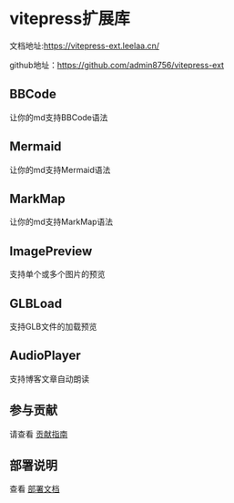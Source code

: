 # vitepress扩展库

文档地址:https://vitepress-ext.leelaa.cn/

github地址：https://github.com/admin8756/vitepress-ext

## BBCode
让你的md支持BBCode语法

## Mermaid
让你的md支持Mermaid语法

## MarkMap
让你的md支持MarkMap语法

## ImagePreview
支持单个或多个图片的预览

## GLBLoad
支持GLB文件的加载预览

## AudioPlayer
支持博客文章自动朗读

## 参与贡献
请查看 [贡献指南](./CONTRIBUTING.md)

## 部署说明
查看 [部署文档](./DEPLOY.md)